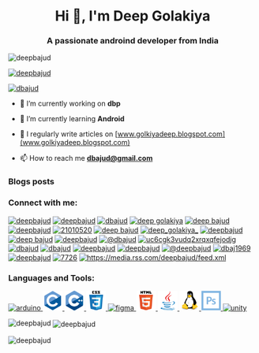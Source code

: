 <h1 align="center">Hi 👋, I'm Deep Golakiya</h1>
<h3 align="center">A passionate androind developer from India</h3>

<p align="left"> <img src="https://komarev.com/ghpvc/?username=deepbajud&label=Profile%20views&color=0e75b6&style=flat" alt="deepbajud" /> </p>

<p align="left"> <a href="https://github.com/ryo-ma/github-profile-trophy"><img src="https://github-profile-trophy.vercel.app/?username=deepbajud" alt="deepbajud" /></a> </p>

<p align="left"> <a href="https://twitter.com/dbajud" target="blank"><img src="https://img.shields.io/twitter/follow/dbajud?logo=twitter&style=for-the-badge" alt="dbajud" /></a> </p>

- 🔭 I’m currently working on **dbp**

- 🌱 I’m currently learning **Android**

- 📝 I regularly write articles on [www.golkiyadeep.blogspot.com](www.golkiyadeep.blogspot.com)

- 📫 How to reach me **dbajud@gmail.com**

### Blogs posts
<!-- BLOG-POST-LIST:START -->
<!-- BLOG-POST-LIST:END -->

<h3 align="left">Connect with me:</h3>
<p align="left">
<a href="https://codepen.io/deepbajud" target="blank"><img align="center" src="https://raw.githubusercontent.com/rahuldkjain/github-profile-readme-generator/master/src/images/icons/Social/codepen.svg" alt="deepbajud" height="30" width="40" /></a>
<a href="https://dev.to/deepbajud" target="blank"><img align="center" src="https://raw.githubusercontent.com/rahuldkjain/github-profile-readme-generator/master/src/images/icons/Social/devto.svg" alt="deepbajud" height="30" width="40" /></a>
<a href="https://twitter.com/dbajud" target="blank"><img align="center" src="https://raw.githubusercontent.com/rahuldkjain/github-profile-readme-generator/master/src/images/icons/Social/twitter.svg" alt="dbajud" height="30" width="40" /></a>
<a href="https://linkedin.com/in/deep golakiya" target="blank"><img align="center" src="https://raw.githubusercontent.com/rahuldkjain/github-profile-readme-generator/master/src/images/icons/Social/linked-in-alt.svg" alt="deep golakiya" height="30" width="40" /></a>
<a href="https://stackoverflow.com/users/deep bajud" target="blank"><img align="center" src="https://raw.githubusercontent.com/rahuldkjain/github-profile-readme-generator/master/src/images/icons/Social/stack-overflow.svg" alt="deep bajud" height="30" width="40" /></a>
<a href="https://codesandbox.com/deepbajud" target="blank"><img align="center" src="https://raw.githubusercontent.com/rahuldkjain/github-profile-readme-generator/master/src/images/icons/Social/codesandbox.svg" alt="deepbajud" height="30" width="40" /></a>
<a href="https://kaggle.com/21010520" target="blank"><img align="center" src="https://raw.githubusercontent.com/rahuldkjain/github-profile-readme-generator/master/src/images/icons/Social/kaggle.svg" alt="21010520" height="30" width="40" /></a>
<a href="https://fb.com/deep bajud" target="blank"><img align="center" src="https://raw.githubusercontent.com/rahuldkjain/github-profile-readme-generator/master/src/images/icons/Social/facebook.svg" alt="deep bajud" height="30" width="40" /></a>
<a href="https://instagram.com/deep_golakiya_" target="blank"><img align="center" src="https://raw.githubusercontent.com/rahuldkjain/github-profile-readme-generator/master/src/images/icons/Social/instagram.svg" alt="deep_golakiya_" height="30" width="40" /></a>
<a href="https://dribbble.com/deepbajud" target="blank"><img align="center" src="https://raw.githubusercontent.com/rahuldkjain/github-profile-readme-generator/master/src/images/icons/Social/dribbble.svg" alt="deepbajud" height="30" width="40" /></a>
<a href="https://www.behance.net/deep bajud" target="blank"><img align="center" src="https://raw.githubusercontent.com/rahuldkjain/github-profile-readme-generator/master/src/images/icons/Social/behance.svg" alt="deep bajud" height="30" width="40" /></a>
<a href="https://hashnode.com/deepbajud" target="blank"><img align="center" src="https://raw.githubusercontent.com/rahuldkjain/github-profile-readme-generator/master/src/images/icons/Social/hashnode.svg" alt="deepbajud" height="30" width="40" /></a>
<a href="https://medium.com/@dbajud" target="blank"><img align="center" src="https://raw.githubusercontent.com/rahuldkjain/github-profile-readme-generator/master/src/images/icons/Social/medium.svg" alt="@dbajud" height="30" width="40" /></a>
<a href="https://www.youtube.com/c/uc6cgk3vudq2xrqxqfejodjg" target="blank"><img align="center" src="https://raw.githubusercontent.com/rahuldkjain/github-profile-readme-generator/master/src/images/icons/Social/youtube.svg" alt="uc6cgk3vudq2xrqxqfejodjg" height="30" width="40" /></a>
<a href="https://www.codechef.com/users/dbajud" target="blank"><img align="center" src="https://cdn.jsdelivr.net/npm/simple-icons@3.1.0/icons/codechef.svg" alt="dbajud" height="30" width="40" /></a>
<a href="https://www.hackerrank.com/dbajud" target="blank"><img align="center" src="https://raw.githubusercontent.com/rahuldkjain/github-profile-readme-generator/master/src/images/icons/Social/hackerrank.svg" alt="dbajud" height="30" width="40" /></a>
<a href="https://codeforces.com/profile/deepbajud" target="blank"><img align="center" src="https://raw.githubusercontent.com/rahuldkjain/github-profile-readme-generator/master/src/images/icons/Social/codeforces.svg" alt="deepbajud" height="30" width="40" /></a>
<a href="https://www.leetcode.com/deepbajud" target="blank"><img align="center" src="https://raw.githubusercontent.com/rahuldkjain/github-profile-readme-generator/master/src/images/icons/Social/leet-code.svg" alt="deepbajud" height="30" width="40" /></a>
<a href="https://www.hackerearth.com/@deepbajud" target="blank"><img align="center" src="https://raw.githubusercontent.com/rahuldkjain/github-profile-readme-generator/master/src/images/icons/Social/hackerearth.svg" alt="@deepbajud" height="30" width="40" /></a>
<a href="https://auth.geeksforgeeks.org/user/dbaj1969" target="blank"><img align="center" src="https://raw.githubusercontent.com/rahuldkjain/github-profile-readme-generator/master/src/images/icons/Social/geeks-for-geeks.svg" alt="dbaj1969" height="30" width="40" /></a>
<a href="https://www.topcoder.com/members/deepbajud" target="blank"><img align="center" src="https://raw.githubusercontent.com/rahuldkjain/github-profile-readme-generator/master/src/images/icons/Social/topcoder.svg" alt="deepbajud" height="30" width="40" /></a>
<a href="https://discord.gg/7726" target="blank"><img align="center" src="https://raw.githubusercontent.com/rahuldkjain/github-profile-readme-generator/master/src/images/icons/Social/discord.svg" alt="7726" height="30" width="40" /></a>
<a href="/https://media.rss.com/deepbajud/feed.xml" target="blank"><img align="center" src="https://raw.githubusercontent.com/rahuldkjain/github-profile-readme-generator/master/src/images/icons/Social/rss.svg" alt="https://media.rss.com/deepbajud/feed.xml" height="30" width="40" /></a>
</p>

<h3 align="left">Languages and Tools:</h3>
<p align="left"> <a href="https://www.arduino.cc/" target="_blank" rel="noreferrer"> <img src="https://cdn.worldvectorlogo.com/logos/arduino-1.svg" alt="arduino" width="40" height="40"/> </a> <a href="https://www.cprogramming.com/" target="_blank" rel="noreferrer"> <img src="https://raw.githubusercontent.com/devicons/devicon/master/icons/c/c-original.svg" alt="c" width="40" height="40"/> </a> <a href="https://www.w3schools.com/cpp/" target="_blank" rel="noreferrer"> <img src="https://raw.githubusercontent.com/devicons/devicon/master/icons/cplusplus/cplusplus-original.svg" alt="cplusplus" width="40" height="40"/> </a> <a href="https://www.w3schools.com/css/" target="_blank" rel="noreferrer"> <img src="https://raw.githubusercontent.com/devicons/devicon/master/icons/css3/css3-original-wordmark.svg" alt="css3" width="40" height="40"/> </a> <a href="https://www.figma.com/" target="_blank" rel="noreferrer"> <img src="https://www.vectorlogo.zone/logos/figma/figma-icon.svg" alt="figma" width="40" height="40"/> </a> <a href="https://www.w3.org/html/" target="_blank" rel="noreferrer"> <img src="https://raw.githubusercontent.com/devicons/devicon/master/icons/html5/html5-original-wordmark.svg" alt="html5" width="40" height="40"/> </a> <a href="https://www.java.com" target="_blank" rel="noreferrer"> <img src="https://raw.githubusercontent.com/devicons/devicon/master/icons/java/java-original.svg" alt="java" width="40" height="40"/> </a> <a href="https://www.linux.org/" target="_blank" rel="noreferrer"> <img src="https://raw.githubusercontent.com/devicons/devicon/master/icons/linux/linux-original.svg" alt="linux" width="40" height="40"/> </a> <a href="https://www.photoshop.com/en" target="_blank" rel="noreferrer"> <img src="https://raw.githubusercontent.com/devicons/devicon/master/icons/photoshop/photoshop-line.svg" alt="photoshop" width="40" height="40"/> </a> <a href="https://unity.com/" target="_blank" rel="noreferrer"> <img src="https://www.vectorlogo.zone/logos/unity3d/unity3d-icon.svg" alt="unity" width="40" height="40"/> </a> </p>

<p><img align="left" src="https://github-readme-stats.vercel.app/api/top-langs?username=deepbajud&show_icons=true&locale=en&layout=compact" alt="deepbajud" /></p>

<p>&nbsp;<img align="center" src="https://github-readme-stats.vercel.app/api?username=deepbajud&show_icons=true&locale=en" alt="deepbajud" /></p>

<p><img align="center" src="https://github-readme-streak-stats.herokuapp.com/?user=deepbajud&" alt="deepbajud" /></p>
